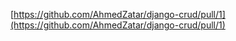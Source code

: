 [https://github.com/AhmedZatar/django-crud/pull/1](https://github.com/AhmedZatar/django-crud/pull/1)